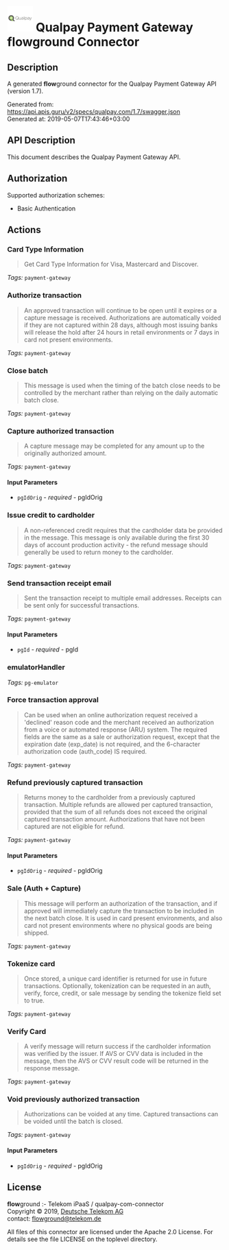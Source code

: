 # ![LOGO](logo.png) Qualpay Payment Gateway **flow**ground Connector

## Description

A generated **flow**ground connector for the Qualpay Payment Gateway API (version 1.7).

Generated from: https://api.apis.guru/v2/specs/qualpay.com/1.7/swagger.json<br/>
Generated at: 2019-05-07T17:43:46+03:00

## API Description

This document describes the Qualpay Payment Gateway API.

## Authorization

Supported authorization schemes:
- Basic Authentication

## Actions

### Card Type Information

> Get Card Type Information for Visa, Mastercard and Discover.

*Tags:* `payment-gateway`

### Authorize transaction

> An approved transaction will continue to be open until it expires or a capture message is received. Authorizations are automatically voided if they are not captured within 28 days, although most issuing banks will release the hold after 24 hours in retail environments or 7 days in card not present environments.

*Tags:* `payment-gateway`

### Close batch

> This message is used when the timing of the batch close needs to be controlled by the merchant rather than relying on the daily automatic batch close.

*Tags:* `payment-gateway`

### Capture authorized transaction

> A capture message may be completed for any amount up to the originally authorized amount.

*Tags:* `payment-gateway`

#### Input Parameters
* `pgIdOrig` - _required_ - pgIdOrig

### Issue credit to cardholder

> A non-referenced credit requires that the cardholder data be provided in the message. This message is only available during the first 30 days of account production activity - the refund message should generally be used to return money to the cardholder.

*Tags:* `payment-gateway`

### Send transaction receipt email

> Sent the transaction receipt to multiple email addresses. Receipts can be sent only for successful transactions.

*Tags:* `payment-gateway`

#### Input Parameters
* `pgId` - _required_ - pgId

### emulatorHandler

*Tags:* `pg-emulator`

### Force transaction approval

> Can be used when an online authorization request received a 'declined' reason code and the merchant received an authorization from a voice or automated response (ARU) system. The required fields are the same as a sale or authorization request, except that the expiration date (exp_date) is not required, and the 6-character authorization code (auth_code) IS required.

*Tags:* `payment-gateway`

### Refund previously captured transaction

> Returns money to the cardholder from a previously captured transaction. Multiple refunds are allowed per captured transaction, provided that the sum of all refunds does not exceed the original captured transaction amount. Authorizations that have not been captured are not eligible for refund.

*Tags:* `payment-gateway`

#### Input Parameters
* `pgIdOrig` - _required_ - pgIdOrig

### Sale (Auth + Capture)

> This message will perform an authorization of the transaction, and if approved will immediately capture the transaction to be included in the next batch close. It is used in card present environments, and also card not present environments where no physical goods are being shipped.

*Tags:* `payment-gateway`

### Tokenize card

> Once stored, a unique card identifier is returned for use in future transactions. Optionally, tokenization can be requested in an auth, verify, force, credit, or sale message by sending the tokenize field set to true.

*Tags:* `payment-gateway`

### Verify Card

> A verify message will return success if the cardholder information was verified by the issuer. If AVS or CVV data is included in the message, then the AVS or CVV result code will be returned in the response message.

*Tags:* `payment-gateway`

### Void previously authorized transaction

> Authorizations can be voided at any time. Captured transactions can be voided until the batch is closed.

*Tags:* `payment-gateway`

#### Input Parameters
* `pgIdOrig` - _required_ - pgIdOrig

## License

**flow**ground :- Telekom iPaaS / qualpay-com-connector<br/>
Copyright © 2019, [Deutsche Telekom AG](https://www.telekom.de)<br/>
contact: flowground@telekom.de

All files of this connector are licensed under the Apache 2.0 License. For details
see the file LICENSE on the toplevel directory.
